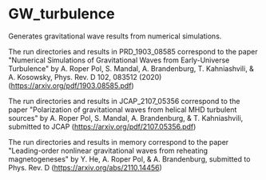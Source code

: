 # GW_turbulence

Generates gravitational wave results from numerical simulations.

The run directories and results in PRD_1903_08585 correspond to the paper "Numerical Simulations of Gravitational Waves from Early-Universe Turbulence"
by A. Roper Pol, S. Mandal, A. Brandenburg, T. Kahniashvili, & A. Kosowsky, Phys. Rev. D 102, 083512 (2020) (https://arxiv.org/pdf/1903.08585.pdf)

The run directories and results in JCAP_2107_05356 correspond to the paper "Polarization of gravitational waves from helical MHD turbulent sources"
by A. Roper Pol, S. Mandal, A. Brandenburg, & T. Kahniashvili, submitted to JCAP (https://arxiv.org/pdf/2107.05356.pdf)

The run directories and results in memory correspond to the paper "Leading-order nonlinear gravitational waves from reheating magnetogeneses" by Y. He, A. Roper Pol, & A. Brandenburg, submitted to Phys. Rev. D (https://arxiv.org/abs/2110.14456)
